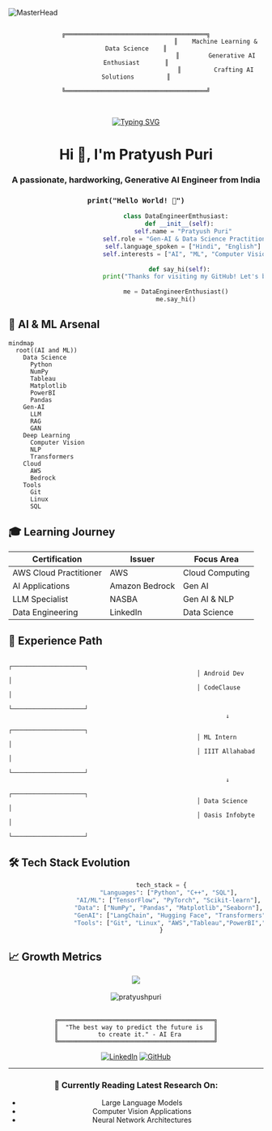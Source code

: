 ![MasterHead](https://repository-images.githubusercontent.com/588181932/e36ec678-7984-4cdd-8e4c-a3932772ff8e)

<div align="center">
  
```ascii
                                            ╔═══════════════════════════════════════╗
                                            ║    Machine Learning & Data Science    ║
                                            ║        Generative AI Enthusiast       ║
                                            ║         Crafting AI Solutions         ║
                                            ╚═══════════════════════════════════════╝
```
<br>

  [![Typing SVG](https://readme-typing-svg.herokuapp.com?font=Fira+Code&size=32&pause=1500&color=00C2FF&center=true&vCenter=true&width=500&lines=Generative+AI+Developer;AI+%26+ML+Explorer;Data+Science+Enthusiast;Always+Learning)](https://git.io/typing-svg) 



</div>

<h1 align="center">Hi 👋, I'm Pratyush Puri</h1>
<h3 align="center">A passionate, hardworking, Generative AI Engineer from India</h3>

<div align="center">
  
### `print("Hello World! 👋")`
```python
                      class DataEngineerEmthusiast:
                        def __init__(self):
                          self.name = "Pratyush Puri"
                          self.role = "Gen-AI & Data Science Practitioner"
                          self.language_spoken = ["Hindi", "English"]
                          self.interests = ["AI", "ML", "Computer Vision", "NLP","Gen-AI","LLM"]
                                                                      
                        def say_hi(self):
                          print("Thanks for visiting my GitHub! Let's build something amazing together!")
                      
                      me = DataEngineerEnthusiast()
                      me.say_hi()
```
</div>

## 🤖 AI & ML Arsenal

```mermaid
mindmap
  root((AI and ML))
    Data Science
      Python
      NumPy
      Tableau
      Matplotlib
      PowerBI
      Pandas
    Gen-AI
      LLM
      RAG
      GAN
    Deep Learning
      Computer Vision
      NLP
      Transformers
    Cloud
      AWS
      Bedrock
    Tools
      Git
      Linux
      SQL
```

<!--<img align="right" alt="Coding" width="400" src="https://camo.githubusercontent.com/5ddf73ad3a205111cf8c686f687fc216c2946a75005718c8da5b837ad9de78c9/68747470733a2f2f7468756d62732e6766796361742e636f6d2f4576696c4e657874446576696c666973682d736d616c6c2e676966">-->

## 🎓 Learning Journey

<div align="center">

| Certification | Issuer | Focus Area |
|--------------|---------|------------|
| AWS Cloud Practitioner | AWS | Cloud Computing |
| AI Applications | Amazon Bedrock | Gen AI |
| LLM Specialist | NASBA | Gen AI & NLP |
| Data Engineering | LinkedIn | Data Science |

</div>


<!--- 🌱 I’m currently learning **LLM, Generative AI, Computer Vision**

- 👨‍💻 All of my projects are available at [https://www.linkedin.com/in/pratyush-puri/](https://www.linkedin.com/in/pratyush-puri/)

- 💬 Ask me about **Unreal Engine 5, Android, Machine Learning, Power BI, SQL**

- 📫 How to reach me **pratyushpuri17@gmail.com**-->


## 💼 Experience Path
```
                                                    ┌────────────────────┐
                                                    │ Android Dev        │
                                                    │ CodeClause         │
                                                    └────────────────────┘
                                                            ↓
                                                    ┌────────────────────┐
                                                    │ ML Intern          │
                                                    │ IIIT Allahabad     │
                                                    └────────────────────┘
                                                            ↓
                                                    ┌────────────────────┐
                                                    │ Data Science       │
                                                    │ Oasis Infobyte     │
                                                    └────────────────────┘

```
## 🛠 Tech Stack Evolution

<div align="center">

```python
              tech_stack = {
                  "Languages": ["Python", "C++", "SQL"],
                  "AI/ML": ["TensorFlow", "PyTorch", "Scikit-learn"],
                  "Data": ["NumPy", "Pandas", "Matplotlib","Seaborn"],
                  "GenAI": ["LangChain", "Hugging Face", "Transformers"],
                  "Tools": ["Git", "Linux", "AWS","Tableau","PowerBI","Microsoft Excel","Microsoft Access"]
              }
```

</div>

## 📈 Growth Metrics

<div align="center">
  <img src="https://github-readme-stats.vercel.app/api?username=pratyushpuri&show_icons=true&theme=radical" />
</div> <br>
<div align="center">
  <center></center><img align="center" src="https://github-readme-stats.vercel.app/api/top-langs?username=pratyushpuri&show_icons=true&locale=en&layout=compact&theme=radical" alt="pratyushpuri" /></center>
</div>
<br>

<div align="center">

```ascii
╔═══════════════════════════════════════════╗
║  "The best way to predict the future is   ║
║           to create it." - AI Era         ║
╚═══════════════════════════════════════════╝
```

[![LinkedIn](https://img.shields.io/badge/LinkedIn-Connect-blue?style=for-the-badge&logo=linkedin)](YOUR_LINKEDIN)
[![GitHub](https://img.shields.io/badge/GitHub-Follow-black?style=for-the-badge&logo=github)](YOUR_GITHUB)

</div>

---
<div align="center">
  
### 🎯 Currently Reading Latest Research On:
- Large Language Models
- Computer Vision Applications
- Neural Network Architectures

</div>



